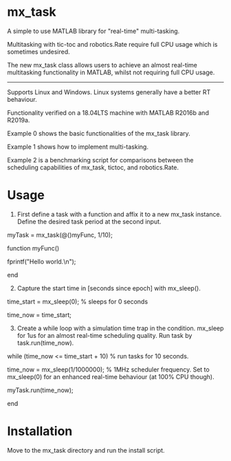 # mx_task
A simple to use MATLAB library for "real-time" multi-tasking.

Multitasking with tic-toc and robotics.Rate require full CPU usage which is sometimes undesired. 

The new mx_task class allows users to achieve an almost real-time multitasking functionality in MATLAB, whilst not requiring full CPU usage.

--- 
Supports Linux and Windows. Linux systems generally have a better RT behaviour.

Functionality verified on a 18.04LTS machine with MATLAB R2016b and R2019a.

Example 0 shows the basic functionalities of the mx_task library.

Example 1 shows how to implement multi-tasking.

Example 2 is a benchmarking script for comparisons between the scheduling capabilities of mx_task, tictoc, and robotics.Rate.

# Usage
1. First define a task with a function and affix it to a new mx_task instance. Define the desired task period at the second input. 

myTask = mx_task(@()myFunc, 1/10);

function myFunc()

fprintf("Hello world.\n");

end


2. Capture the start time in [seconds since epoch] with mx_sleep().

time_start = mx_sleep(0); % sleeps for 0 seconds

time_now = time_start;


3. Create a while loop with a simulation time trap in the condition. mx_sleep for 1us for an almost real-time scheduling quality. Run task by task.run(time_now).

while (time_now <= time_start + 10) % run tasks for 10 seconds.

  time_now = mx_sleep(1/1000000); % 1MHz scheduler frequency. Set to mx_sleep(0) for an enhanced real-time behaviour (at 100% CPU though).
  
  myTask.run(time_now);
  
end


# Installation
Move to the mx_task directory and run the install script.


